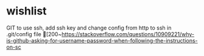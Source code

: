# wishlist
GIT
to use ssh, add ssh key and change config from http to ssh in .git/config file 
[200~https://stackoverflow.com/questions/10909221/why-is-github-asking-for-username-password-when-following-the-instructions-on-sc
